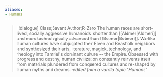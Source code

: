 ```yaml
---
aliases:
- Humans
---
```

>[!dialogue] Class;Savant Author;R-Zero
>The human races are short-lived, socially aggressive humanoids, shorter than [[Aldmer|Aldmeri]] and more technologically advanced than [[Betmer|Betmeri]]. Warlike human cultures have subjugated their Elven and Beastfolk neighbors and synthesized their arts, literature, magick, technology, and theology into Tamriel's dominant culture -- the Empire. Obsessed with progress and destiny, human civilization constantly reinvents itself from materials plundered from conquered cultures and re-shaped by human myths and dreams.
>*;edited from a vanilla topic "Humans"*